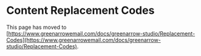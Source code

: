 # Content Replacement Codes

This page has moved to [https://www.greenarrowemail.com/docs/greenarrow-studio/Replacement-Codes](https://www.greenarrowemail.com/docs/greenarrow-studio/Replacement-Codes).

